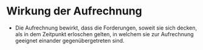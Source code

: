 # Wirkung der Aufrechnung

- Die Aufrechnung bewirkt, dass die Forderungen, soweit sie sich decken, als in dem Zeitpunkt erloschen gelten, in welchem sie zur Aufrechnung geeignet einander gegenübergetreten sind.

